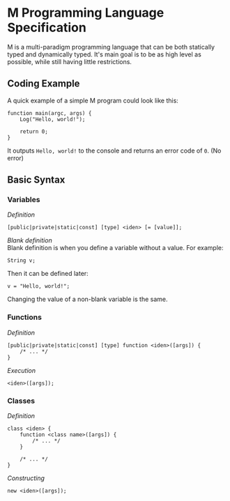 # M Programming Language Specification
M is a multi-paradigm programming language that can be both statically typed and dynamically typed.  It's main goal is to be as high level as possible, while still having little restrictions.

## Coding Example
A quick example of a simple M program could look like this:
```
function main(argc, args) {
    Log("Hello, world!");

    return 0;
}
```
It outputs `Hello, world!` to the console and returns an error code of `0`. (No error)

## Basic Syntax
### Variables
*Definition*
```
[public|private|static|const] [type] <iden> [= [value]];
```
*Blank definition* <br>
Blank definition is when you define a variable without a value.  For example:
```
String v;
```
Then it can be defined later:
```
v = "Hello, world!";
```
Changing the value of a non-blank variable is the same.
### Functions
*Definition*
```
[public|private|static|const] [type] function <iden>([args]) {
    /* ... */
}
```
*Execution*
```
<iden>([args]);
```
### Classes
*Definition*
```
class <iden> {
    function <class name>([args]) {
        /* ... */
    }

    /* ... */
}
```
*Constructing*
```
new <iden>([args]);
```